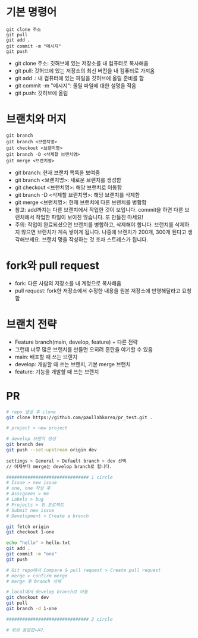# 기본 명령어

```
git clone 주소
git pull
git add .
git commit -m "메시지"
git push
```

* git clone 주소: 깃허브에 있는 저장소를 내 컴퓨터로 복사해옴
* git pull: 깃허브에 있는 저장소의 최신 버전을 내 컴퓨터로 가져옴
* git add .: 내 컴퓨터에 있는 파일을 깃허브에 올릴 준비를 함
* git commit -m "메시지": 올릴 파일에 대한 설명을 적음
* git push: 깃허브에 올림

# 브랜치와 머지

```
git branch
git branch <브랜치명>
git checkout <브랜치명>
git branch -D <삭제할 브랜치명>
git merge <브랜치명>
```

* git branch: 현재 브랜치 목록을 보여줌
* git branch <브랜치명>: 새로운 브랜치를 생성함
* git checkout <브랜치명>: 해당 브랜치로 이동함
* git branch -D <삭제할 브랜치명>: 해당 브랜치를 삭제함
* git merge <브랜치명>: 현재 브랜치에 다른 브랜치를 병합함
* 참고: add까지는 다른 브랜치에서 작업한 것이 보입니다. commit을 하면 다른 브랜치에서 작업한 파일이 보이진 않습니다. 또 만들진 마세요!
* 주의: 작업이 완료되셨으면 브랜치를 병합하고, 삭제해야 합니다. 브랜치를 삭제하지 않으면 브랜치가 계속 쌓이게 됩니다. 나중에 브랜치가 200개, 300개 된다고 생각해보세요. 브랜치 명을 작성하는 것 조차 스트레스가 됩니다.

# fork와 pull request

* fork: 다른 사람의 저장소를 내 계정으로 복사해옴
* pull request: fork한 저장소에서 수정한 내용을 원본 저장소에 반영해달라고 요청함

# 브랜치 전략

* Feature branch(main, develop, feature) + 다른 전략
* 그런데 너무 많은 브랜치를 만들면 오히려 혼란을 야기할 수 있음
* main: 배포할 때 쓰는 브랜치
* develop: 개발할 때 쓰는 브랜치, 기본 merge 브랜치
* feature: 기능을 개발할 때 쓰는 브랜치

# PR

```bash
# repo 생성 후 clone
git clone https://github.com/paullabkorea/pr_test.git .

# project > new project

# develop 브랜치 생성
git branch dev
git push --set-upstream origin dev
 
settings > General > Default branch > dev 선택
// 이제부터 merge는 develop branch로 합니다.

############################### 1 circle
# Issue > new issue
# one, one 작성 후
# Assignees > me
# Labels > bug
# Projects > 위 프로젝트
# Submit new issue
# Development > Create a branch

git fetch origin
git checkout 1-one

echo "hello" > hello.txt
git add .
git commit -m "one"
git push

# Git repo에서 Compare & pull request > Create pull request
# merge > confirm merge
# merge 후 branch 삭제

# local에서 develop branch로 이동
git checkout dev
git pull
git branch -d 1-one

############################### 2 circle

# 위와 동일합니다.
```